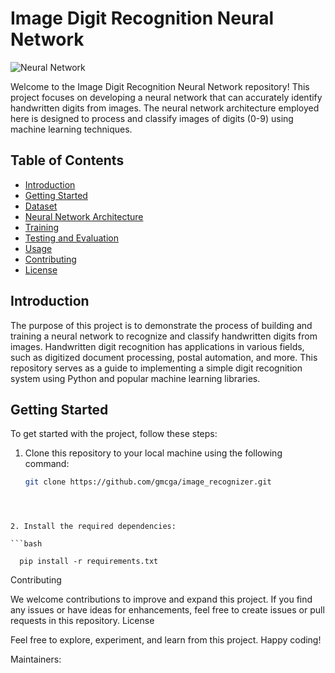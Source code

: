 # Image Digit Recognition Neural Network

![Neural Network](neural_network_image.jpg)

Welcome to the Image Digit Recognition Neural Network repository! This project focuses on developing a neural network that can accurately identify handwritten digits from images. The neural network architecture employed here is designed to process and classify images of digits (0-9) using machine learning techniques.

## Table of Contents

- [Introduction](#introduction)
- [Getting Started](#getting-started)
- [Dataset](#dataset)
- [Neural Network Architecture](#neural-network-architecture)
- [Training](#training)
- [Testing and Evaluation](#testing-and-evaluation)
- [Usage](#usage)
- [Contributing](#contributing)
- [License](#license)

## Introduction

The purpose of this project is to demonstrate the process of building and training a neural network to recognize and classify handwritten digits from images. Handwritten digit recognition has applications in various fields, such as digitized document processing, postal automation, and more. This repository serves as a guide to implementing a simple digit recognition system using Python and popular machine learning libraries.

## Getting Started

To get started with the project, follow these steps:

1. Clone this repository to your local machine using the following command:

   ```bash
   git clone https://github.com/gmcga/image_recognizer.git
  ```



2. Install the required dependencies:

  ```bash

    pip install -r requirements.txt
  ```






Contributing

We welcome contributions to improve and expand this project. If you find any issues or have ideas for enhancements, feel free to create issues or pull requests in this repository.
License


Feel free to explore, experiment, and learn from this project. Happy coding!

Maintainers:
